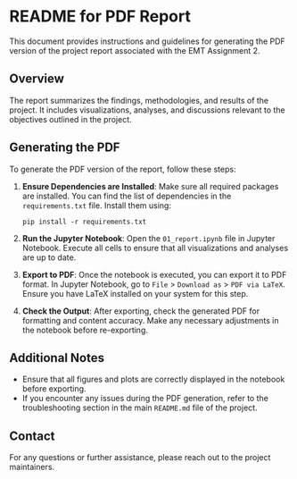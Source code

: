 # README for PDF Report

This document provides instructions and guidelines for generating the PDF version of the project report associated with the EMT Assignment 2.

## Overview

The report summarizes the findings, methodologies, and results of the project. It includes visualizations, analyses, and discussions relevant to the objectives outlined in the project.

## Generating the PDF

To generate the PDF version of the report, follow these steps:

1. **Ensure Dependencies are Installed**: Make sure all required packages are installed. You can find the list of dependencies in the `requirements.txt` file. Install them using:
   ```
   pip install -r requirements.txt
   ```

2. **Run the Jupyter Notebook**: Open the `01_report.ipynb` file in Jupyter Notebook. Execute all cells to ensure that all visualizations and analyses are up to date.

3. **Export to PDF**: Once the notebook is executed, you can export it to PDF format. In Jupyter Notebook, go to `File` > `Download as` > `PDF via LaTeX`. Ensure you have LaTeX installed on your system for this step.

4. **Check the Output**: After exporting, check the generated PDF for formatting and content accuracy. Make any necessary adjustments in the notebook before re-exporting.

## Additional Notes

- Ensure that all figures and plots are correctly displayed in the notebook before exporting.
- If you encounter any issues during the PDF generation, refer to the troubleshooting section in the main `README.md` file of the project.

## Contact

For any questions or further assistance, please reach out to the project maintainers.